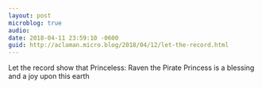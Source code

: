 ```yaml
---
layout: post
microblog: true
audio: 
date: 2018-04-11 23:59:10 -0600
guid: http://aclaman.micro.blog/2018/04/12/let-the-record.html
---
```

Let the record show that Princeless: Raven the Pirate Princess is a blessing and a joy upon this earth
